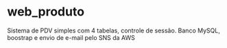 # web_produto
Sistema de PDV simples com 4 tabelas, controle de sessão.
Banco MySQL, boostrap e envio de e-mail pelo SNS da AWS
